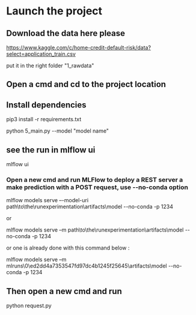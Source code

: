 # Launch the project

## Download the data here please

<https://www.kaggle.com/c/home-credit-default-risk/data?select=application_train.csv>

put it in the right folder "1_rawdata"

## Open a cmd and cd to the project location

## Install dependencies

pip3 install -r requirements.txt

python 5_main.py --model "model name"

## see the run in mlflow ui

mlflow ui

### Open a new cmd and run MLFlow to deploy a REST server a make prediction with a POST request, use --no-conda option

mlflow models serve –-model-uri path\to\the\runexperimentation\artifacts\model --no-conda -p 1234

or

mlflow models serve –m path\to\the\runexperimentation\artifacts\model --no-conda -p 1234

or one is already done with this command below :

mlflow models serve –m mlruns\0\ed2dd4a7353547fd97dc4b1245f25645\artifacts\model --no-conda -p 1234

## Then open a new cmd and run

python request.py
